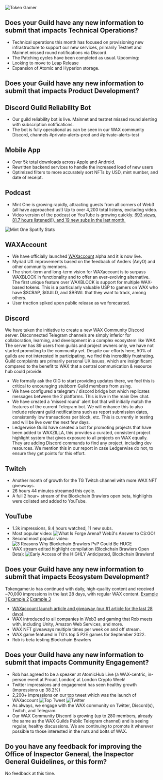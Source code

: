 ![Token Gamer](https://tokengamer.io/wp-content/uploads/2021/12/tg_logo_text_v2.png)

## Does your Guild have any new information to submit that impacts Technical Operations?

* Technical operations this month has focused on provisioning new infrastructure to support our new services, primarily Testnet and Mainnet missed round notifications via Discord.
* The Patching cycles have been completed as usual.
Upcoming: 
* Looking to move to Leap Release
* Expansion of Atomic and Hyperion storage.

## Does your Guild have any new information to submit that impacts Product Development?

## Discord Guild Reliability Bot
* Our guild reliability bot is live. Mainnet and testnet missed round alerting with subscription notifications.
* The bot is fully operational as can be seen in our WAX community Discord, channels #private-alerts-prod and #private-alerts-test

## Mobile App
* Over 5k total downloads across Apple and Android.
* Rewritten backend services to handle the increased load of new users
* Optimized filters to more accurately sort NFTs by USD, mint number, and date of receipt.

## Podcast
* Mint One is growing rapidly, attracting guests from all corners of Web3 (all have approached us!) Up to over 4,200 total listens, excluding video.
* Video version of the podcast on YouTube is growing quickly. [693 views, 81.7 hours listened(!), and 19 new subs in the last month.](https://tokengamer.io/wp-content/uploads/2022/10/mint-one-podcast.png)

![Mint One Spotify Stats](https://tokengamer.io/wp-content/uploads/2022/10/mint-one-pod-2.png)

## WAXAccount
* We have officially launched [WAXaccount](https://waxaccount.com/#/landing-page) alpha and it is now live.
* Myriad UX improvements based on the feedback of Anders (AnyO) and other community members.
* The short-term and long-term vision for WAXaccount is to surpass WAXBLOCK in functionality and to offer an ever-evolving alternative. The first unique feature over WAXBLOCK is support for multiple WAX-based tokens. This is a particularly valuable USP to gamers on WAX who have $SCRAP, $GUILD, and $BRWL that they want to track, among others.
* User traction spiked upon public release as we forecasted.

## Discord
We have taken the initiative to create a new WAX Community Discord server. Disconnected Telegram channels are simply inferior for collaboration, learning, and development in a complex ecosystem like WAX. The server has 89 users from guilds and project owners only, we have not started promoting to the community yet. Despite our efforts here, 50% of guilds are not interested in participating, we find this incredibly frustrating. Guild complaints are primarily personal UX issues, which are insignificant compared to the benefit to WAX that a central communication & resource hub could provide.

* We formally ask the OIG to start providing updates there, we feel this is critical to encouraging stubborn Guild members from using.
* We have configured a telegram / discord bridge bot which replicates messages between the 2 platforms. This is live in the main Dev chat.
* We have created a 'missed round' alert bot that will initially match the features of the current Telegram bot. We will enhance this to also include relevant guild notifications such as report submission dates, consistently low transactions per block, etc. This is currently in testing and will be live over the next few days.
* Ledgerwise Guild have created a bot for promoting projects that have been added to WAXZILLA, this provides a curated, consistent project highlight system that gives exposure to all projects on WAX equally. They are adding Discord commands to find any project, including dev resources. We mention this in our report in case Ledgerwise do not, to ensure they get points for this effort.

## Twitch
* Another month of growth for the TG Twitch channel with more WAX NFT giveaways.
* 26 hours 44 minutes streamed this cycle.
* A full 2 hour+ stream of the Blockchain Brawlers open beta, highlights were collated and added to YouTube.

## YouTube
* 1.3k impressions, 9.4 hours watched, 11 new subs.
* Most popular video: ![What Is Forge Arena? Web3's Answer to CS:GO!](https://youtu.be/v8BTB692pl8)
* Second most popular video: ![3 Reasons Why Blockchain Brawlers PvP Could Be HUGE](https://youtu.be/ls1-Hx9pdxM)
* WAX stream edited highlight compilation (Blockchain Brawlers Open Beta): ![Early Access of the HIGHLY Anticipated, Blockchain Brawlers!](https://www.youtube.com/watch?v=QPLLCWL1IAA)


## Does your Guild have any new information to submit that impacts Ecosystem Development?
Tokengamer.io has continued with daily, high-quality content and received ~70,000 impressions in the last 28 days, with regular WAX content. [Example 1](https://tokengamer.io/3-major-takeaways-from-bga-and-dappradars-q3-games-report/) [Example 2](https://tokengamer.io/tyranno-studios-partners-wit-stormtro-operth-supremacy-games-for-official/) [Example 3](https://tokengamer.io/web3-esports-fps-the-forge-arena-joins-epic-games-store/)
* [WAXaccount launch article and giveaway (our #1 article for the last 28 days)](https://tokengamer.io/introducing-waxaccount-a-complete-wax-blockchain-management-tool/)
* WAX introduced to all companies in Web3 and gaming that Rob meets with, including Unity, Amazon Web Services, and more.
* WAX NFT giveaways multiple times per week on and off stream.
* WAX game featured in TG's top 5 P2E games for September 2022.
* Rob is beta testing Blockchain Brawlers


## Does your Guild have any new information to submit that impacts Community Engagement?
* Rob has agreed to be a speaker at AtomicHub Live (a WAX-centric, in-person event at Proud, London) at London Crypto Week!
* Twitter impressions and engagement has seen healthy growth (impressions up 38.2%)
* 2,200+ impressions on our top tweet which was the launch of WAXaccount
![Top Tweet](https://tokengamer.io/wp-content/uploads/2022/10/top-tweet-oct.jpg)
![Twitter](https://tokengamer.io/wp-content/uploads/2022/10/Twitter-stats-28-days-oct.jpg)
* As always, we engage with the WAX community on Twitter, Discord(s), Twitch, and Telegram.
* Our WAX Community Discord is growing (up to 280 members, already the same as the WAX Guilds Public Telegram channel) and is seeing regular, healthy discussions. We are continuing to promote it wherever possible to those interested in the nuts and bolts of WAX.



## Do you have any feedback for improving the Office of Inspector General, the Inspector General Guidelines, or this form?
No feedback at this time.

